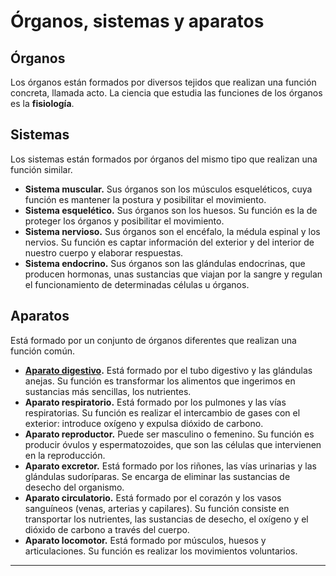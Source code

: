 # Órganos, sistemas y aparatos

## Órganos

Los órganos están formados por diversos tejidos que realizan una función concreta, llamada acto. La ciencia que estudia las funciones de los órganos es la **fisiología**.

## Sistemas

Los sistemas están formados por órganos del mismo tipo que realizan una función similar.

* **Sistema muscular.** Sus órganos son los músculos esqueléticos, cuya función es mantener la postura y posibilitar el movimiento.
* **Sistema esquelético.** Sus órganos son los huesos. Su función es la de proteger los órganos y posibilitar el movimiento.
* **Sistema nervioso.** Sus órganos son el encéfalo, la médula espinal y los nervios. Su función es captar información del exterior y del interior de nuestro cuerpo y elaborar respuestas.
* **Sistema endocrino.** Sus órganos son las glándulas endocrinas, que producen hormonas, unas sustancias que viajan por la sangre y regulan el funcionamiento de determinadas células u órganos.

## Aparatos

Está formado por un conjunto de órganos diferentes que realizan una función común.

* **[Aparato digestivo](digestive/digestive.md).**
Está formado por el tubo digestivo y las glándulas anejas. Su función es transformar los alimentos que ingerimos en sustancias más sencillas, los nutrientes.
* **Aparato respiratorio.** Está formado por los pulmones y las vías respiratorias. Su función es realizar el intercambio de gases con el exterior: introduce oxígeno y expulsa dióxido de carbono.
* **Aparato reproductor.** Puede ser masculino o femenino. Su función es producir óvulos y espermatozoides, que son las células que intervienen en la reproducción.
* **Aparato excretor.** Está formado por los riñones, las vías urinarias y las glándulas sudoríparas. Se encarga de eliminar las sustancias de desecho del organismo. 
* **Aparato circulatorio.** Está formado por el corazón y los vasos sanguíneos (venas, arterias y capilares). Su función consiste en transportar los nutrientes, las sustancias de desecho, el oxígeno y el dióxido de carbono a través del cuerpo.
* **Aparato locomotor.** Está formado por músculos, huesos y articulaciones. Su función es realizar los movimientos voluntarios.

---